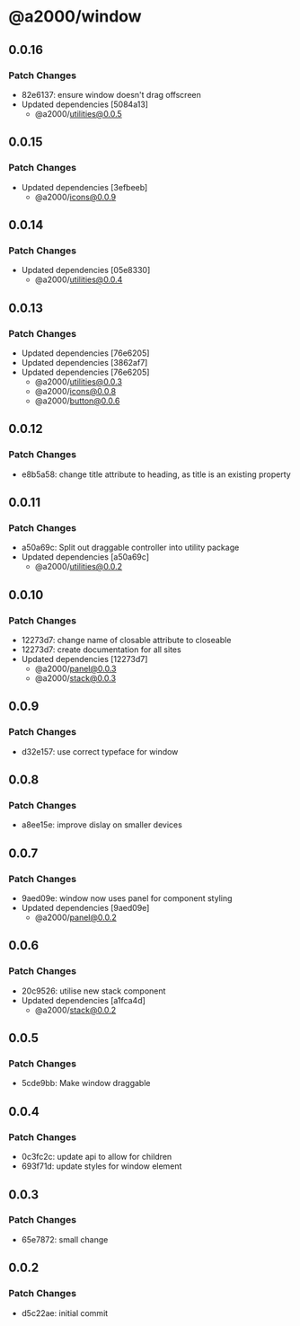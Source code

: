 # @a2000/window

## 0.0.16

### Patch Changes

- 82e6137: ensure window doesn't drag offscreen
- Updated dependencies [5084a13]
  - @a2000/utilities@0.0.5

## 0.0.15

### Patch Changes

- Updated dependencies [3efbeeb]
  - @a2000/icons@0.0.9

## 0.0.14

### Patch Changes

- Updated dependencies [05e8330]
  - @a2000/utilities@0.0.4

## 0.0.13

### Patch Changes

- Updated dependencies [76e6205]
- Updated dependencies [3862af7]
- Updated dependencies [76e6205]
  - @a2000/utilities@0.0.3
  - @a2000/icons@0.0.8
  - @a2000/button@0.0.6

## 0.0.12

### Patch Changes

- e8b5a58: change title attribute to heading, as title is an existing property

## 0.0.11

### Patch Changes

- a50a69c: Split out draggable controller into utility package
- Updated dependencies [a50a69c]
  - @a2000/utilities@0.0.2

## 0.0.10

### Patch Changes

- 12273d7: change name of closable attribute to closeable
- 12273d7: create documentation for all sites
- Updated dependencies [12273d7]
  - @a2000/panel@0.0.3
  - @a2000/stack@0.0.3

## 0.0.9

### Patch Changes

- d32e157: use correct typeface for window

## 0.0.8

### Patch Changes

- a8ee15e: improve dislay on smaller devices

## 0.0.7

### Patch Changes

- 9aed09e: window now uses panel for component styling
- Updated dependencies [9aed09e]
  - @a2000/panel@0.0.2

## 0.0.6

### Patch Changes

- 20c9526: utilise new stack component
- Updated dependencies [a1fca4d]
  - @a2000/stack@0.0.2

## 0.0.5

### Patch Changes

- 5cde9bb: Make window draggable

## 0.0.4

### Patch Changes

- 0c3fc2c: update api to allow for children
- 693f71d: update styles for window element

## 0.0.3

### Patch Changes

- 65e7872: small change

## 0.0.2

### Patch Changes

- d5c22ae: initial commit
